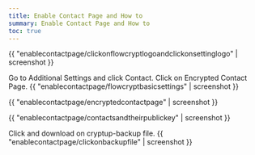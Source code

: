 ```yaml
---
title: Enable Contact Page and How to
summary: Enable Contact Page and How to
toc: true
---
```


{{ "enablecontactpage/clickonflowcryptlogoandclickonsettinglogo" | screenshot }}

Go to Additional Settings and click Contact. 
Click on Encrypted Contact Page.
{{ "enablecontactpage/flowcryptbasicsettings" | screenshot }}

{{ "enablecontactpage/encryptedcontactpage" | screenshot }}

{{ "enablecontactpage/contactsandtheirpublickey" | screenshot }}

Click and download on cryptup-backup file.
{{ "enablecontactpage/clickonbackupfile" | screenshot }}
